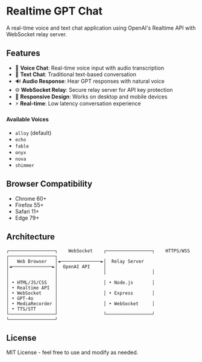 # Realtime GPT Chat

A real-time voice and text chat application using OpenAI's Realtime API with WebSocket relay server.

## Features

- 🎤 **Voice Chat**: Real-time voice input with audio transcription
- 💬 **Text Chat**: Traditional text-based conversation
- 🔊 **Audio Response**: Hear GPT responses with natural voice
- 🌐 **WebSocket Relay**: Secure relay server for API key protection
- 📱 **Responsive Design**: Works on desktop and mobile devices
- ⚡ **Real-time**: Low latency conversation experience


#### Available Voices
- `alloy` (default)
- `echo` 
- `fable`
- `onyx`
- `nova`
- `shimmer`

## Browser Compatibility

- Chrome 60+
- Firefox 55+
- Safari 11+
- Edge 79+

## Architecture

```
┌─────────────────┐    WebSocket    ┌─────────────────┐    HTTPS/WSS    ┌─────────────────┐
│   Web Browser   │◄───────────────►│  Relay Server   │◄───────────────►│  OpenAI API     │
│                 │                 │                 │                 │                 │
│ • HTML/JS/CSS   │                 │ • Node.js       │                 │ • Realtime API  │
│ • WebSocket     │                 │ • Express       │                 │ • GPT-4o        │
│ • MediaRecorder │                 │ • WebSocket     │                 │ • TTS/STT       │
└─────────────────┘                 └─────────────────┘                 └─────────────────┘
```

## License

MIT License - feel free to use and modify as needed.